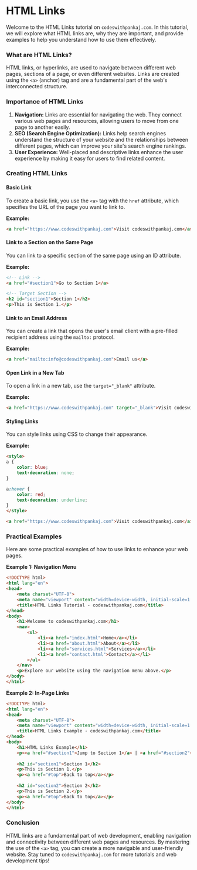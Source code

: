 # HTML Links

Welcome to the HTML Links tutorial on `codeswithpankaj.com`. In this tutorial, we will explore what HTML links are, why they are important, and provide examples to help you understand how to use them effectively.

### What are HTML Links?

HTML links, or hyperlinks, are used to navigate between different web pages, sections of a page, or even different websites. Links are created using the `<a>` (anchor) tag and are a fundamental part of the web's interconnected structure.

### Importance of HTML Links

1. **Navigation:** Links are essential for navigating the web. They connect various web pages and resources, allowing users to move from one page to another easily.
2. **SEO (Search Engine Optimization):** Links help search engines understand the structure of your website and the relationships between different pages, which can improve your site's search engine rankings.
3. **User Experience:** Well-placed and descriptive links enhance the user experience by making it easy for users to find related content.

### Creating HTML Links

#### Basic Link

To create a basic link, you use the `<a>` tag with the `href` attribute, which specifies the URL of the page you want to link to.

**Example:**

```html
<a href="https://www.codeswithpankaj.com">Visit codeswithpankaj.com</a>
```

#### Link to a Section on the Same Page

You can link to a specific section of the same page using an ID attribute.

**Example:**

```html
<!-- Link -->
<a href="#section1">Go to Section 1</a>

<!-- Target Section -->
<h2 id="section1">Section 1</h2>
<p>This is Section 1.</p>
```

#### Link to an Email Address

You can create a link that opens the user's email client with a pre-filled recipient address using the `mailto:` protocol.

**Example:**

```html
<a href="mailto:info@codeswithpankaj.com">Email us</a>
```

#### Open Link in a New Tab

To open a link in a new tab, use the `target="_blank"` attribute.

**Example:**

```html
<a href="https://www.codeswithpankaj.com" target="_blank">Visit codeswithpankaj.com</a>
```

#### Styling Links

You can style links using CSS to change their appearance.

**Example:**

```html
<style>
a {
    color: blue;
    text-decoration: none;
}

a:hover {
    color: red;
    text-decoration: underline;
}
</style>

<a href="https://www.codeswithpankaj.com">Visit codeswithpankaj.com</a>
```

### Practical Examples

Here are some practical examples of how to use links to enhance your web pages.

**Example 1: Navigation Menu**

```html
<!DOCTYPE html>
<html lang="en">
<head>
    <meta charset="UTF-8">
    <meta name="viewport" content="width=device-width, initial-scale=1.0">
    <title>HTML Links Tutorial - codeswithpankaj.com</title>
</head>
<body>
    <h1>Welcome to codeswithpankaj.com</h1>
    <nav>
        <ul>
            <li><a href="index.html">Home</a></li>
            <li><a href="about.html">About</a></li>
            <li><a href="services.html">Services</a></li>
            <li><a href="contact.html">Contact</a></li>
        </ul>
    </nav>
    <p>Explore our website using the navigation menu above.</p>
</body>
</html>
```

**Example 2: In-Page Links**

```html
<!DOCTYPE html>
<html lang="en">
<head>
    <meta charset="UTF-8">
    <meta name="viewport" content="width=device-width, initial-scale=1.0">
    <title>HTML Links Example - codeswithpankaj.com</title>
</head>
<body>
    <h1>HTML Links Example</h1>
    <p><a href="#section1">Jump to Section 1</a> | <a href="#section2">Jump to Section 2</a></p>
    
    <h2 id="section1">Section 1</h2>
    <p>This is Section 1.</p>
    <p><a href="#top">Back to top</a></p>
    
    <h2 id="section2">Section 2</h2>
    <p>This is Section 2.</p>
    <p><a href="#top">Back to top</a></p>
</body>
</html>
```

### Conclusion

HTML links are a fundamental part of web development, enabling navigation and connectivity between different web pages and resources. By mastering the use of the `<a>` tag, you can create a more navigable and user-friendly website. Stay tuned to `codeswithpankaj.com` for more tutorials and web development tips!
